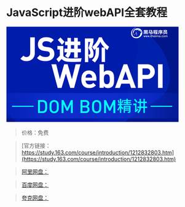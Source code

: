 # JavaScript进阶webAPI全套教程

![img](../../../assets/study163/free/706d8f3df614401eb464806a61f48052.jpg)

> 价格：免费

> [官方链接：https://study.163.com/course/introduction/1212832803.htm](https://study.163.com/course/introduction/1212832803.htm)

> [阿里网盘：]()

> [百度网盘：]()

> [夸克网盘：]()
